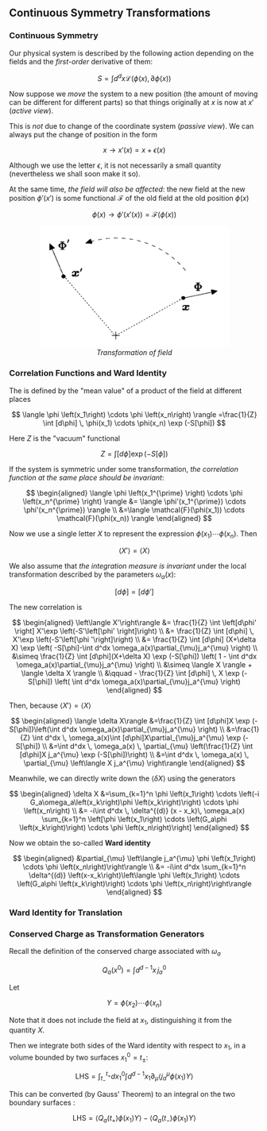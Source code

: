 ## Continuous Symmetry Transformations

### Continuous Symmetry

Our physical system is described by the following action depending on the fields and the *first-order* derivative of them:

$$
S=\int d^dx \mathcal{L}(\phi (x),\partial \phi (x))
$$

Now suppose we *move* the system to a new position (the amount of moving can be different for different parts) so that things originally at $x$ is now at $x'$ (*active view*). 

This is *not* due to change of the coordinate system (*passive view*). We can always put the change of
position in the form

$$
x\to x'(x)=x+\epsilon (x)
$$

Although we use the letter $\epsilon$, it is not necessarily a small quantity (nevertheless we shall soon make it so). 

At the same time, *the field will also be affected*: the new field at the new position $\phi' \left(x'\right)$ is some functional $\mathcal{F}$ of the old field at the old position $\phi (x)$

$$
\phi (x)\to \phi' \left(x'(x)\right)=\mathcal{F}(\phi (x))
$$

<center>

![image](Fig-2_1.png)   
*Transformation of field*

</center>



### Correlation Functions and Ward Identity

The is defined by the "mean value" of a product of the field at different places

$$
\langle 
    \phi \left(x_1\right) \cdots  \phi \left(x_n\right)
\rangle 
=\frac{1}{Z} \int [d\phi] \,
\phi(x_1) \cdots \phi(x_n)
\exp (-S[\phi])
$$

Here $Z$ is the "vacuum" functional

$$
Z=\int [d\phi] \exp (-S[\phi])
$$

If the system is symmetric under some transformation, *the correlation function at the same place should be invariant*:

$$
\begin{aligned}
    \langle
        \phi \left(x_1^{\prime} \right) \cdots  \phi \left(x_n^{\prime} \right)
    \rangle 
    &= \langle 
        \phi'(x_1^{\prime}) \cdots  \phi'(x_n^{\prime})
    \rangle 
    \\
    &=\langle 
        \mathcal{F}(\phi(x_1)) \cdots  \mathcal{F}(\phi(x_n))
    \rangle
\end{aligned}
$$

Now we use a single letter $X$ to represent the expression
$\phi(x_1) \cdots  \phi(x_n)$. Then

$$
\langle X' \rangle =\langle X \rangle
$$

We also assume that *the integration measure is invariant* under the
local transformation described by the parameters $\omega_a(x)$:

$$
[d\phi] = [d\phi']
$$

The new correlation is

$$
\begin{aligned}
    \left\langle X'\right\rangle 
    &= \frac{1}{Z} \int \left[d\phi' \right] 
    X'\exp \left(-S'\left[\phi' \right]\right)
    \\
    &= \frac{1}{Z} \int [d\phi] \,
    X'\exp \left(-S'\left[\phi
    '\right]\right)
    \\
    &= \frac{1}{Z} \int [d\phi]
    (X+\delta  X)
    \exp \left(
        -S[\phi]-\int d^dx \omega_a(x)\partial_{\mu}j_a^{\mu} 
    \right)
    \\
    &\simeq \frac{1}{Z} \int [d\phi](X+\delta  X)
    \exp (-S[\phi]) \left(
        1 - \int d^dx \omega_a(x)\partial_{\mu}j_a^{\mu} 
    \right)
    \\
    &\simeq \langle X \rangle 
    + \langle \delta X \rangle 
    \\ &\qquad
    - \frac{1}{Z} \int [d\phi] \, X 
    \exp (-S[\phi]) \left(
        \int d^dx \omega_a(x)\partial_{\mu}j_a^{\mu} 
    \right)
\end{aligned}
$$

Then, because $\left\langle X'\right\rangle =\langle X\rangle$

$$
\begin{aligned}
    \langle \delta  X\rangle 
    &=\frac{1}{Z} \int [d\phi]X \exp (-S[\phi])\left(\int d^dx \omega_a(x)\partial_{\mu}j_a^{\mu} \right)
    \\
    &=\frac{1}{Z} \int d^dx \,
    \omega_a(x)\int [d\phi]X\partial_{\mu}j_a^{\mu} \exp (-S[\phi])
    \\
    &=\int d^dx \, \omega_a(x) \,
    \partial_{\mu} \left(\frac{1}{Z} \int [d\phi]X j_a^{\mu} \exp (-S[\phi])\right)
    \\
    &=\int d^dx \, \omega_a(x) \, 
    \partial_{\mu} \left\langle
    X j_a^{\mu} \right\rangle
\end{aligned}
$$

Meanwhile, we can directly write down the $\langle \delta  X\rangle$ using the generators

$$
\begin{aligned}
    \delta  X
    &=\sum_{k=1}^n \phi \left(x_1\right) \cdots  
    \left(-i G_a\omega_a\left(x_k\right)\phi \left(x_k\right)\right) 
    \cdots \phi \left(x_n\right)
    \\
    &= -i\int d^dx \, 
    \delta^{(d)} (x - x_k)\,
    \omega_a(x)
    \sum_{k=1}^n \left[\phi \left(x_1\right) \cdots  \left(G_a\phi \left(x_k\right)\right) \cdots  \phi \left(x_n\right)\right]
\end{aligned}
$$

Now we obtain the so-called **Ward identity**

$$
\begin{aligned}
    &\partial_{\mu} \left\langle j_a^{\mu} \phi \left(x_1\right) \cdots  \phi \left(x_n\right)\right\rangle 
    \\
    &= -i\int d^dx \sum_{k=1}^n 
    \delta^{(d)} \left(x-x_k\right)\left\langle
    \phi \left(x_1\right) \cdots 
    \left(G_a\phi \left(x_k\right)\right) 
    \cdots \phi \left(x_n\right)\right\rangle
\end{aligned}
$$

### Ward Identity for Translation


### Conserved Charge as Transformation Generators

Recall the definition of the conserved charge associated with
$\omega_a$

$$
Q_a(x^0)=\int d^{d-1}x \, j_a^0
$$

Let 

$$
Y=\phi \left(x_2\right) \cdots  \phi \left(x_n\right)
$$ 

Note that it does not include the field at $x_1$, distinguishing it from the quantity $X$. 

Then we integrate both sides of the Ward identity with
respect to $x_1$, in a volume bounded by two surfaces $x_1^0=t_{\pm}$:

$$
\text{LHS}=\int_{t_-}^{t_+}dx_1^0\int d^{d-1}x_1\partial_{\mu} \left\langle j_a^{\mu} \phi \left(x_1\right)Y\right\rangle
$$

This can be converted (by Gauss' Theorem) to an integral on the two boundary surfaces :

$$
\text{LHS}=\left\langle Q_a\left(t_+\right)\phi \left(x_1\right)Y\right\rangle -\left\langle Q_a\left(t_-\right)\phi \left(x_1\right)Y\right\rangle
$$
